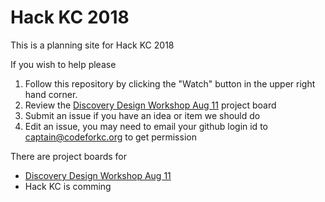 # Hack KC 2018

This is a planning site for Hack KC 2018

If you wish to help please 
1. Follow this repository by clicking the "Watch" button in the upper right hand corner.
2. Review the [Discovery Design Workshop Aug 11](https://github.com/codeforkansascity/hackkc-2018/projects/1) project board
3. Submit an issue if you have an idea or item we should do
4. Edit an issue, you may need to email your github login id to captain@codeforkc.org to get permission

There are project boards for
* [Discovery Design Workshop Aug 11](https://github.com/codeforkansascity/hackkc-2018/projects/1)
* Hack KC is comming


